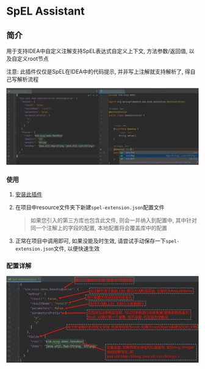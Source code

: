 # SpEL Assistant

## 简介

用于支持IDEA中自定义注解支持SpEL表达式自定义上下文, 方法参数/返回值, 以及自定义root节点

注意: 此插件仅仅是SpEL在IDEA中的代码提示, 并非写上注解就支持解析了, 得自己写解析流程

![demo](./doc/img/demo.png)

### 使用

1. [安装此插件](https://plugins.jetbrains.com/plugin/23542-spel-assistant)

2. 在项目中resource文件夹下新建`spel-extension.json`配置文件

   > 如果您引入的第三方库也包含此文件, 则会一并纳入到配置中, 其中针对同一个注解上的字段的配置, 本地配置将会覆盖库中的配置

3. 正常在项目中调用即可, 如果没能及时生效, 请尝试手动保存一下`spel-extension.json`文件, 以便快速生效

### 配置详解

![demo](./doc/img/json.png)
